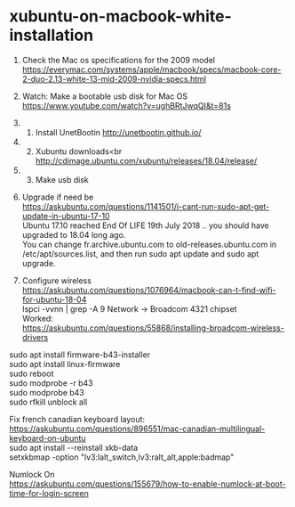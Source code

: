 # xubuntu-on-macbook-white-installation

1. Check the Mac os specifications for the 2009 model
https://everymac.com/systems/apple/macbook/specs/macbook-core-2-duo-2.13-white-13-mid-2009-nvidia-specs.html

2. Watch: Make a bootable usb disk for Mac OS<br>
https://www.youtube.com/watch?v=ughBRtJwqQI&t=81s<br>
2. 1. Install UnetBootin http://unetbootin.github.io/
2. 2. Xubuntu downloads<br
http://cdimage.ubuntu.com/xubuntu/releases/18.04/release/<br>
2. 3. Make usb disk<br>

3. Upgrade if need be<br>
https://askubuntu.com/questions/1141501/i-cant-run-sudo-apt-get-update-in-ubuntu-17-10<br>
Ubuntu 17.10 reached End Of LIFE 19th July 2018 .. you should have upgraded to 18.04 long ago.<br>
You can change fr.archive.ubuntu.com to old-releases.ubuntu.com in /etc/apt/sources.list, and then run sudo apt update and sudo apt upgrade.<br>

4. Configure wireless
https://askubuntu.com/questions/1076964/macbook-can-t-find-wifi-for-ubuntu-18-04<br>
lspci -vvnn | grep -A 9 Network -> Broadcom 4321 chipset<br>
Worked: <br>
https://askubuntu.com/questions/55868/installing-broadcom-wireless-drivers <br>

sudo apt install firmware-b43-installer <br>
sudo apt install linux-firmware <br>
sudo reboot <br>
sudo modprobe -r b43 <br>
sudo modprobe b43    <br>
sudo rfkill unblock all  <br>

Fix french canadian keyboard layout: <br>
https://askubuntu.com/questions/896551/mac-canadian-multilingual-keyboard-on-ubuntu <br>
sudo apt install --reinstall xkb-data <br>
setxkbmap -option "lv3:lalt_switch,lv3:ralt_alt,apple:badmap"<br>

Numlock On <br>
https://askubuntu.com/questions/155679/how-to-enable-numlock-at-boot-time-for-login-screen<br>
